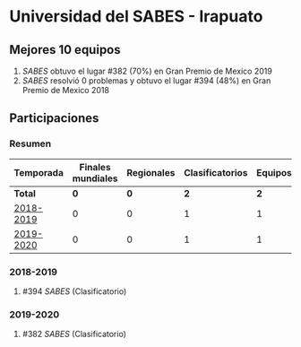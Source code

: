 # Universidad del SABES - Irapuato

## Mejores 10 equipos

1. _SABES_ obtuvo el lugar #382 (70%) en Gran Premio de Mexico 2019
1. _SABES_ resolvió 0 problemas y obtuvo el lugar #394 (48%) en Gran Premio de Mexico 2018

## Participaciones

### Resumen

| Temporada | Finales mundiales | Regionales | Clasificatorios | Equipos |
| --- | --- | --- | --- | --- |
| **Total** | **0** | **0** | **2** | **2** |
| [2018-2019](#2018-2019) | 0 | 0 | 1 | 1 |
| [2019-2020](#2019-2020) | 0 | 0 | 1 | 1 |

### 2018-2019

1. #394 _SABES_ (Clasificatorio)

### 2019-2020

1. #382 _SABES_ (Clasificatorio)



